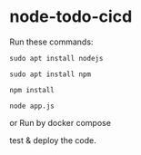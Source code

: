 # node-todo-cicd

Run these commands:


`sudo apt install nodejs`


`sudo apt install npm`


`npm install`

`node app.js`

or Run by docker compose

test & deploy the code.

